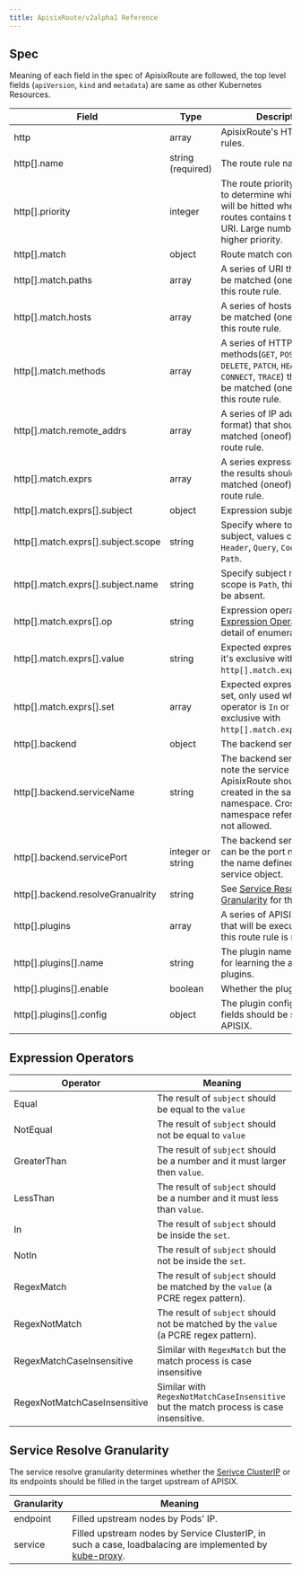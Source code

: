 ```yaml
---
title: ApisixRoute/v2alpha1 Reference
---
```


<!--
#
# Licensed to the Apache Software Foundation (ASF) under one or more
# contributor license agreements.  See the NOTICE file distributed with
# this work for additional information regarding copyright ownership.
# The ASF licenses this file to You under the Apache License, Version 2.0
# (the "License"); you may not use this file except in compliance with
# the License.  You may obtain a copy of the License at
#
#     http://www.apache.org/licenses/LICENSE-2.0
#
# Unless required by applicable law or agreed to in writing, software
# distributed under the License is distributed on an "AS IS" BASIS,
# WITHOUT WARRANTIES OR CONDITIONS OF ANY KIND, either express or implied.
# See the License for the specific language governing permissions and
# limitations under the License.
#
-->

## Spec

Meaning of each field in the spec of ApisixRoute are followed, the top level fields (`apiVersion`, `kind` and `metadata`) are same as other Kubernetes Resources.

|     Field     |  Type    |                    Description                     |
|---------------|----------|----------------------------------------------------|
| http         | array    | ApisixRoute's HTTP route rules.              |
| http[].name          | string (required)  | The route rule name.                                |
| http[].priority          | integer   | The route priority, it's used to determine which route will be hitted when multile routes contains the same URI. Large number means higher priority.     |
| http[].match         | object    | Route match conditions.                     |
| http[].match.paths       | array   | A series of URI that should be matched (oneof) to use this route rule.         |
| http[].match.hosts   | array   | A series of hosts that should be matched (oneof) to use this route rule.
| http[].match.methods | array | A series of HTTP methods(`GET`, `POST`, `PUT`, `DELETE`, `PATCH`, `HEAD`, `OPTIONS`, `CONNECT`, `TRACE`) that should be matched (oneof) to use this route rule.
| http[].match.remote_addrs   | array      | A series of IP address (CIDR format) that should be matched (oneof) to use this route rule.
| http[].match.exprs          | array   | A series expressions that the results should be matched (oneof) to use this route rule.
| http[].match.exprs[].subject       | object    | Expression subject.
| http[].match.exprs[].subject.scope       | string    | Specify where to find the subject, values can be `Header`, `Query`, `Cookie` and `Path`.
| http[].match.exprs[].subject.name       | string    | Specify subject name, when scope is `Path`, this field can be absent.
| http[].match.exprs[].op | string | Expression operator, see [Expression Operators](#expression-operators) for the detail of enumerations.
| http[].match.exprs[].value | string | Expected expression result, it's exclusive with `http[].match.exprs[].set`.
| http[].match.exprs[].set | array | Expected expression result set, only used when the operator is `In` or `NotIn`, it's exclusive with `http[].match.exprs[].value`.
| http[].backend | object | The backend service
| http[].backend.serviceName | string | The backend service name, note the service and ApisixRoute should be created in the same namespace. Cross namespace referencing is not allowed.
| http[].backend.servicePort | integer or string | The backend service port, can be the port number of the name defined in the service object.
| http[].backend.resolveGranualrity | string | See [Service Resolve Granularity](#service-resolve-granularity) for the details.
| http[].plugins | array | A series of APISIX plugins that will be executed once this route rule is matched |
| http[].plugins[].name | string | The plugin name, see [docs](http://apisix.apache.org/docs/apisix/getting-started) for learning the available plugins.
| http[].plugins[].enable | boolean | Whether the plugin is in use |
| http[].plugins[].config | object | The plugin configuration, fields should be same as in APISIX. |

## Expression Operators

| Operator | Meaning |
|----------|---------|
| Equal| The result of `subject` should be equal to the `value` |
| NotEqual | The result of `subject` should not be equal to `value` |
| GreaterThan | The result of `subject` should be a number and it must larger then `value`. |
| LessThan | The result of `subject` should be a number and it must less than `value`. |
| In | The result of `subject` should be inside the `set`. |
| NotIn | The result of `subject` should not be inside the `set`. |
| RegexMatch | The result of `subject` should be matched by the `value` (a PCRE regex pattern). |
| RegexNotMatch | The result of `subject` should not be matched by the `value` (a PCRE regex pattern). |
| RegexMatchCaseInsensitive | Similar with `RegexMatch` but the match process is case insensitive |
| RegexNotMatchCaseInsensitive | Similar with `RegexNotMatchCaseInsensitive` but the match process is case insensitive. |

## Service Resolve Granularity

The service resolve granularity determines whether the [Serivce ClusterIP](https://kubernetes.io/docs/concepts/services-networking/service/#publishing-services-service-types) or its endpoints should be filled in the target upstream of APISIX.

| Granularity | Meaning |
| ----------- | ------- |
| endpoint | Filled upstream nodes by Pods' IP.
| service | Filled upstream nodes by Service ClusterIP, in such a case, loadbalacing are implemented by [kube-proxy](https://kubernetes.io/docs/concepts/overview/components/#kube-proxy).|
